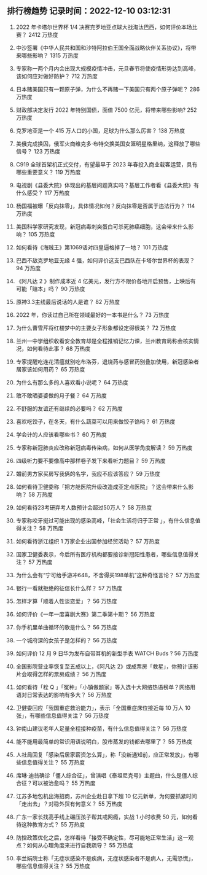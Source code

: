 
## 排行榜趋势 记录时间：2022-12-10 03:12:31
  
  1. 2022 年卡塔尔世界杯 1/4 决赛克罗地亚点球大战淘汰巴西，如何评价本场比赛？ 2412 万热度
    
  2. 中沙签署《中华人民共和国和沙特阿拉伯王国全面战略伙伴关系协议》，将带来哪些影响？ 1315 万热度
    
  3. 专家称一两个月内会出现大规模疫情冲击，元旦春节将使疫情形势达到高峰，该如何应对做好防护？ 712 万热度
    
  4. 日本赌美国只有一颗原子弹，为什么不再赌一下美国只有两个原子弹呢？ 286 万热度
    
  5. 财政部决定发行 2022 年特别国债，面值 7500 亿元，将带来哪些影响? 252 万热度
    
  6. 克罗地亚是一个 415 万人口的小国，足球为什么那么厉害？ 138 万热度
    
  7. 美俄完成换囚，俄军火商维克多·布特交换美国女篮明星格里纳，这释放了哪些信号？ 123 万热度
    
  8. C919 全球首架机正式交付，有望最早于 2023 年春投入商业载客运营，具有哪些重要意义？ 119 万热度
    
  9. 电视剧《县委大院》体现出的基层问题真实吗？基层工作者看《县委大院》有什么感受？ 117 万热度
    
  10. 杨国福被曝「反向抹零」，具体情况如何？反向抹零是否属于违法行为？ 114 万热度
    
  11. 美国科学家研究发现，新冠病毒刺突蛋白可杀死肺癌细胞，这会带来什么影响？ 105 万热度
    
  12. 如何看待《海贼王》第1069话对四皇逼格掉了一地？ 101 万热度
    
  13. 巴西不敌克罗地亚无缘 4 强，如何评价这支巴西队在卡塔尔世界杯的表现？ 94 万热度
    
  14. 《阿凡达 2 》制作成本近 4 亿美元，发行方不限价各地开启预售，上映后有可能「赔本」吗？ 90 万热度
    
  15. 原神3.3主线最后说话的人是谁？ 82 万热度
    
  16. 2022 年，你读过自己所在领域最好的一本书是什么？ 73 万热度
    
  17. 为什么曹雪芹将红楼梦中的主要女子形象都设定得很美？ 72 万热度
    
  18. 兰州一中学组织收看安全教育却是全程推销记忆力课，兰州教育局称会核实情况，如何看待此事？ 68 万热度
    
  19. 专家提醒吃连花清瘟就别吃布洛芬，退烧药与感冒药别叠加使用，新冠感染者居家该如何用药？ 65 万热度
    
  20. 为什么有那么多的人喜欢看小说呢？ 64 万热度
    
  21. 敢不敢晒婆婆做的月子餐？ 64 万热度
    
  22. 不舒服的友谊还有继续的必要吗？ 62 万热度
    
  23. 喜欢吃饺子，在冬天，有什么蔬菜可以用来做饺子馅吗？ 61 万热度
    
  24. 学会计的人应该看哪些书？ 60 万热度
    
  25. 专家称新冠肺炎应改称新冠病毒传染病，如何从医学角度解读？ 59 万热度
    
  26. 四级听力要不要像高中那样卷子发下来看听力题目？ 59 万热度
    
  27. 婚前男方家买房写我俩的名字，我应不应该答应？ 59 万热度
    
  28. 如何看待卫健委称「把方舱医院升级改造成亚定点医院」？这会带来什么影响？ 58 万热度
    
  29. 如何看待23考研弃考人数预计会超过50万人？ 58 万热度
    
  30. 专家称咬牙挺过可能出现的感染高峰，「社会生活将归于正常 」，有什么信息值得关注？ 58 万热度
    
  31. 如何看待浙江组织 1 万家企业出国参加经贸活动？ 57 万热度
    
  32. 国家卫健委表示，今后所有医疗机构都要接诊新冠阳性患者，哪些信息值得关注？ 57 万热度
    
  33. 为什么会有“宁可给手游冲648，不舍得买198单机”这种奇怪言论？ 57 万热度
    
  34. 银行一看就拒绝的征信长什么样？ 57 万热度
    
  35. 怎样才算「顺着人性谈恋爱」？ 56 万热度
    
  36. 如何评价《一年一度喜剧大赛》第二季第十期？ 56 万热度
    
  37. 你手机里单曲循环的歌是什么？ 56 万热度
    
  38. 一个城府深的女孩子是怎样的？ 56 万热度
    
  39. 如何评价 12 月 9 日华为发布自带耳机的新型手表 WATCH Buds ? 56 万热度
    
  40. 全国影院营业率恢复至五成以上，《阿凡达 2》或成票房「救星」，你预计该影片会取得怎样的票房成绩？ 56 万热度
    
  41. 如何看待「栓 Q 」「冤种」「小镇做题家」等入选十大网络热语榜单？网络用语对日常表达的影响有多大？ 56 万热度
    
  42. 卫健委回应「我国重症救治能力」，表示「全国重症床位接近每 10 万人 10 张」，有哪些信息值得关注？ 56 万热度
    
  43. 钟南山建议老年人足量全程接种疫苗，有什么信息值得关注？ 56 万热度
    
  44. 能不能用最简单的常识用语说明白，股市蒸发的钱都去哪里了？ 55 万热度
    
  45. 人社局回复「感染后居家薪资怎么算」，称「没新通知前，应正常发放」，有哪些信息值得关注？ 55 万热度
    
  46. 席琳·迪翁确诊「僵人综合征」，曾演唱《泰坦尼克号》主题曲，什么是僵人综合征？可以被治愈吗？ 55 万热度
    
  47. 江苏多地包机出海招商，苏州企业赴日拿下超 10 亿元新单，为何要抓紧时间「走出去」？对稳外贸有何意义？ 55 万热度
    
  48. 广东一家长找高手线上碾压孩子帮其戒网瘾，实战 1 小时收费 50 元，如何看待这种教育方式？ 55 万热度
    
  49. 防控政策优化之后，怎样看待「接受不确定性，尽可能地正常生活」这一观点？如何从心理角度来进行自我疏导？ 55 万热度
    
  50. 李兰娟院士称「无症状感染不是疾病，无症状感染者不是病人，无需恐慌」，哪些信息值得关注？ 55 万热度
    